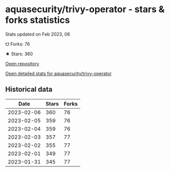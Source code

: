# aquasecurity/trivy-operator - stars & forks statistics

Stats updated on Feb 2023, 06

☋ Forks: 76

★ Stars: 360

[Open repository](https://github.com/aquasecurity/trivy-operator)

[Open detailed stats for aquasecurity/trivy-operator](https://reviewgithub.com/rep/aquasecurity/trivy-operator)

## Historical data
| Date | Stars | Forks |
|------|-------|-------|
| 2023-02-06 | 360 | 76 | 
| 2023-02-05 | 359 | 76 | 
| 2023-02-04 | 359 | 76 | 
| 2023-02-03 | 357 | 77 | 
| 2023-02-02 | 355 | 77 | 
| 2023-02-01 | 349 | 77 | 
| 2023-01-31 | 345 | 77 | 

